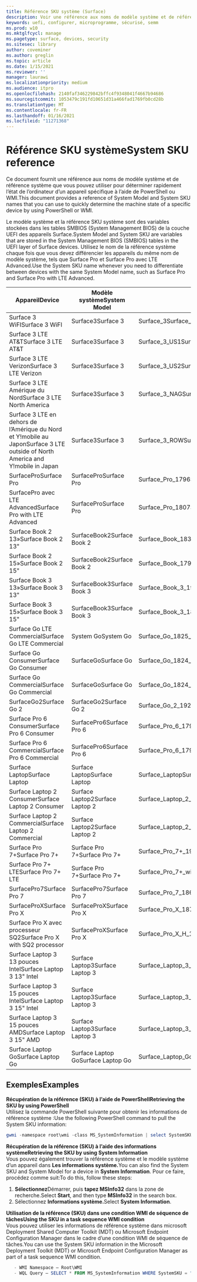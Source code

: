 ```yaml
---
title: Référence SKU système (Surface)
description: Voir une référence aux noms de modèle système et de référence du système.
keywords: uefi, configurer, microprogramme, sécurisé, semm
ms.prod: w10
ms.mktglfcycl: manage
ms.pagetype: surface, devices, security
ms.sitesec: library
author: coveminer
ms.author: greglin
ms.topic: article
ms.date: 1/15/2021
ms.reviewer: ''
manager: laurawi
ms.localizationpriority: medium
ms.audience: itpro
ms.openlocfilehash: 2140faf346229842bffc4f9348041f4667b94686
ms.sourcegitcommit: 1053479c191fd10651d31a466fad1769fb0cd28b
ms.translationtype: MT
ms.contentlocale: fr-FR
ms.lasthandoff: 01/16/2021
ms.locfileid: "11271368"
---
```

# <span data-ttu-id="d6bea-104">Référence SKU système</span><span class="sxs-lookup"><span data-stu-id="d6bea-104">System SKU reference</span></span>

<span data-ttu-id="d6bea-105">Ce document fournit une référence aux noms de modèle système et de référence système que vous pouvez utiliser pour déterminer rapidement l’état de l’ordinateur d’un appareil spécifique à l’aide de PowerShell ou WMI.</span><span class="sxs-lookup"><span data-stu-id="d6bea-105">This document provides a reference of System Model and System SKU names that you can use to quickly determine the machine state of a specific device by using PowerShell or WMI.</span></span>

<span data-ttu-id="d6bea-106">Le modèle système et la référence SKU système sont des variables stockées dans les tables SMBIOS (System Management BIOS) de la couche UEFI des appareils Surface.</span><span class="sxs-lookup"><span data-stu-id="d6bea-106">System Model and System SKU are variables that are stored in the System Management BIOS (SMBIOS) tables in the UEFI layer of Surface devices.</span></span> <span data-ttu-id="d6bea-107">Utilisez le nom de la référence système chaque fois que vous devez différencier les appareils du même nom de modèle système, tels que Surface Pro et Surface Pro avec LTE Advanced.</span><span class="sxs-lookup"><span data-stu-id="d6bea-107">Use the System SKU name whenever you need to differentiate between devices with the same System Model name, such as Surface Pro and Surface Pro with LTE Advanced.</span></span>

| <span data-ttu-id="d6bea-108">Appareil</span><span class="sxs-lookup"><span data-stu-id="d6bea-108">Device</span></span>   | <span data-ttu-id="d6bea-109">Modèle système</span><span class="sxs-lookup"><span data-stu-id="d6bea-109">System Model</span></span> | <span data-ttu-id="d6bea-110">Référence (SKU) système</span><span class="sxs-lookup"><span data-stu-id="d6bea-110">System SKU</span></span>       |
| ---------- | ----------- | -------------- |
| <span data-ttu-id="d6bea-111">Surface 3 WiFI</span><span class="sxs-lookup"><span data-stu-id="d6bea-111">Surface 3 WiFI</span></span>                                               | <span data-ttu-id="d6bea-112">Surface3</span><span class="sxs-lookup"><span data-stu-id="d6bea-112">Surface 3</span></span>        | <span data-ttu-id="d6bea-113">Surface_3</span><span class="sxs-lookup"><span data-stu-id="d6bea-113">Surface_3</span></span>                        |
| <span data-ttu-id="d6bea-114">Surface 3 LTE AT&T</span><span class="sxs-lookup"><span data-stu-id="d6bea-114">Surface 3 LTE AT&T</span></span>                                           | <span data-ttu-id="d6bea-115">Surface3</span><span class="sxs-lookup"><span data-stu-id="d6bea-115">Surface 3</span></span>        | <span data-ttu-id="d6bea-116">Surface_3_US1</span><span class="sxs-lookup"><span data-stu-id="d6bea-116">Surface_3_US1</span></span>                    |
| <span data-ttu-id="d6bea-117">Surface 3 LTE Verizon</span><span class="sxs-lookup"><span data-stu-id="d6bea-117">Surface 3 LTE Verizon</span></span>                                        | <span data-ttu-id="d6bea-118">Surface3</span><span class="sxs-lookup"><span data-stu-id="d6bea-118">Surface 3</span></span>        | <span data-ttu-id="d6bea-119">Surface_3_US2</span><span class="sxs-lookup"><span data-stu-id="d6bea-119">Surface_3_US2</span></span>                    |
| <span data-ttu-id="d6bea-120">Surface 3 LTE Amérique du Nord</span><span class="sxs-lookup"><span data-stu-id="d6bea-120">Surface 3 LTE North America</span></span>                                  | <span data-ttu-id="d6bea-121">Surface3</span><span class="sxs-lookup"><span data-stu-id="d6bea-121">Surface 3</span></span>        | <span data-ttu-id="d6bea-122">Surface_3_NAG</span><span class="sxs-lookup"><span data-stu-id="d6bea-122">Surface_3_NAG</span></span>                    |
| <span data-ttu-id="d6bea-123">Surface 3 LTE en dehors de l’Amérique du Nord et Y!mobile au Japon</span><span class="sxs-lookup"><span data-stu-id="d6bea-123">Surface 3 LTE outside of North America and Y!mobile in Japan</span></span> | <span data-ttu-id="d6bea-124">Surface3</span><span class="sxs-lookup"><span data-stu-id="d6bea-124">Surface 3</span></span>        | <span data-ttu-id="d6bea-125">Surface_3_ROW</span><span class="sxs-lookup"><span data-stu-id="d6bea-125">Surface_3_ROW</span></span>                    |
| <span data-ttu-id="d6bea-126">SurfacePro</span><span class="sxs-lookup"><span data-stu-id="d6bea-126">Surface Pro</span></span>                                                  | <span data-ttu-id="d6bea-127">SurfacePro</span><span class="sxs-lookup"><span data-stu-id="d6bea-127">Surface Pro</span></span>      | <span data-ttu-id="d6bea-128">Surface_Pro_1796</span><span class="sxs-lookup"><span data-stu-id="d6bea-128">Surface_Pro_1796</span></span>                 |
| <span data-ttu-id="d6bea-129">SurfacePro avec LTE Advanced</span><span class="sxs-lookup"><span data-stu-id="d6bea-129">Surface Pro with LTE Advanced</span></span>                                | <span data-ttu-id="d6bea-130">SurfacePro</span><span class="sxs-lookup"><span data-stu-id="d6bea-130">Surface Pro</span></span>      | <span data-ttu-id="d6bea-131">Surface_Pro_1807</span><span class="sxs-lookup"><span data-stu-id="d6bea-131">Surface_Pro_1807</span></span>                 |
| <span data-ttu-id="d6bea-132">Surface Book 2 13»</span><span class="sxs-lookup"><span data-stu-id="d6bea-132">Surface Book 2 13"</span></span>                                        | <span data-ttu-id="d6bea-133">SurfaceBook2</span><span class="sxs-lookup"><span data-stu-id="d6bea-133">Surface Book 2</span></span>   | <span data-ttu-id="d6bea-134">Surface_Book_1832</span><span class="sxs-lookup"><span data-stu-id="d6bea-134">Surface_Book_1832</span></span>                |
| <span data-ttu-id="d6bea-135">Surface Book 2 15»</span><span class="sxs-lookup"><span data-stu-id="d6bea-135">Surface Book 2 15"</span></span>                                        | <span data-ttu-id="d6bea-136">SurfaceBook2</span><span class="sxs-lookup"><span data-stu-id="d6bea-136">Surface Book 2</span></span>   | <span data-ttu-id="d6bea-137">Surface_Book_1793</span><span class="sxs-lookup"><span data-stu-id="d6bea-137">Surface_Book_1793</span></span>                |
| <span data-ttu-id="d6bea-138">Surface Book 3 13»</span><span class="sxs-lookup"><span data-stu-id="d6bea-138">Surface Book 3 13"</span></span>                                        | <span data-ttu-id="d6bea-139">SurfaceBook3</span><span class="sxs-lookup"><span data-stu-id="d6bea-139">Surface Book 3</span></span>   | <span data-ttu-id="d6bea-140">Surface_Book_3_1900</span><span class="sxs-lookup"><span data-stu-id="d6bea-140">Surface_Book_3_1900</span></span>                |
| <span data-ttu-id="d6bea-141">Surface Book 3 15»</span><span class="sxs-lookup"><span data-stu-id="d6bea-141">Surface Book 3 15"</span></span>                                        | <span data-ttu-id="d6bea-142">SurfaceBook3</span><span class="sxs-lookup"><span data-stu-id="d6bea-142">Surface Book 3</span></span>   | <span data-ttu-id="d6bea-143">Surface_Book_3_1899</span><span class="sxs-lookup"><span data-stu-id="d6bea-143">Surface_Book_3_1899</span></span>
| <span data-ttu-id="d6bea-144">Surface Go LTE Commercial</span><span class="sxs-lookup"><span data-stu-id="d6bea-144">Surface Go LTE Commercial</span></span> | <span data-ttu-id="d6bea-145">System Go</span><span class="sxs-lookup"><span data-stu-id="d6bea-145">System Go</span></span> | <span data-ttu-id="d6bea-146">Surface_Go_1825_Commercial</span><span class="sxs-lookup"><span data-stu-id="d6bea-146">Surface_Go_1825_Commercial</span></span> |
| <span data-ttu-id="d6bea-147">Surface Go Consumer</span><span class="sxs-lookup"><span data-stu-id="d6bea-147">Surface Go Consumer</span></span>                                          | <span data-ttu-id="d6bea-148">SurfaceGo</span><span class="sxs-lookup"><span data-stu-id="d6bea-148">Surface Go</span></span>       | <span data-ttu-id="d6bea-149">Surface_Go_1824_Consumer</span><span class="sxs-lookup"><span data-stu-id="d6bea-149">Surface_Go_1824_Consumer</span></span>         |
| <span data-ttu-id="d6bea-150">Surface Go Commercial</span><span class="sxs-lookup"><span data-stu-id="d6bea-150">Surface Go Commercial</span></span>                                        | <span data-ttu-id="d6bea-151">SurfaceGo</span><span class="sxs-lookup"><span data-stu-id="d6bea-151">Surface Go</span></span>       | <span data-ttu-id="d6bea-152">Surface_Go_1824_Commercial</span><span class="sxs-lookup"><span data-stu-id="d6bea-152">Surface_Go_1824_Commercial</span></span>       |
| <span data-ttu-id="d6bea-153">SurfaceGo2</span><span class="sxs-lookup"><span data-stu-id="d6bea-153">Surface Go 2</span></span>                                                 | <span data-ttu-id="d6bea-154">SurfaceGo2</span><span class="sxs-lookup"><span data-stu-id="d6bea-154">Surface Go 2</span></span>     | <span data-ttu-id="d6bea-155">Surface_Go_2_1927</span><span class="sxs-lookup"><span data-stu-id="d6bea-155">Surface_Go_2_1927</span></span>                |
| <span data-ttu-id="d6bea-156">Surface Pro 6 Consumer</span><span class="sxs-lookup"><span data-stu-id="d6bea-156">Surface Pro 6 Consumer</span></span>                                       | <span data-ttu-id="d6bea-157">SurfacePro6</span><span class="sxs-lookup"><span data-stu-id="d6bea-157">Surface Pro 6</span></span>    | <span data-ttu-id="d6bea-158">Surface_Pro_6_1796_Consumer</span><span class="sxs-lookup"><span data-stu-id="d6bea-158">Surface_Pro_6_1796_Consumer</span></span>      |
| <span data-ttu-id="d6bea-159">Surface Pro 6 Commercial</span><span class="sxs-lookup"><span data-stu-id="d6bea-159">Surface Pro 6 Commercial</span></span>                                     | <span data-ttu-id="d6bea-160">SurfacePro6</span><span class="sxs-lookup"><span data-stu-id="d6bea-160">Surface Pro 6</span></span>    | <span data-ttu-id="d6bea-161">Surface_Pro_6_1796_Commercial</span><span class="sxs-lookup"><span data-stu-id="d6bea-161">Surface_Pro_6_1796_Commercial</span></span>    |
| <span data-ttu-id="d6bea-162">Surface Laptop</span><span class="sxs-lookup"><span data-stu-id="d6bea-162">Surface Laptop</span></span>                                               | <span data-ttu-id="d6bea-163">Surface Laptop</span><span class="sxs-lookup"><span data-stu-id="d6bea-163">Surface Laptop</span></span>   | <span data-ttu-id="d6bea-164">Surface_Laptop</span><span class="sxs-lookup"><span data-stu-id="d6bea-164">Surface_Laptop</span></span>                   |
| <span data-ttu-id="d6bea-165">Surface Laptop 2 Consumer</span><span class="sxs-lookup"><span data-stu-id="d6bea-165">Surface Laptop 2 Consumer</span></span>                                    | <span data-ttu-id="d6bea-166">Surface Laptop2</span><span class="sxs-lookup"><span data-stu-id="d6bea-166">Surface Laptop 2</span></span> | <span data-ttu-id="d6bea-167">Surface_Laptop_2_1769_Consumer</span><span class="sxs-lookup"><span data-stu-id="d6bea-167">Surface_Laptop_2_1769_Consumer</span></span>   |
| <span data-ttu-id="d6bea-168">Surface Laptop 2 Commercial</span><span class="sxs-lookup"><span data-stu-id="d6bea-168">Surface Laptop 2 Commercial</span></span>                                  | <span data-ttu-id="d6bea-169">Surface Laptop2</span><span class="sxs-lookup"><span data-stu-id="d6bea-169">Surface Laptop 2</span></span> | <span data-ttu-id="d6bea-170">Surface_Laptop_2_1769_Commercial</span><span class="sxs-lookup"><span data-stu-id="d6bea-170">Surface_Laptop_2_1769_Commercial</span></span> |
| <span data-ttu-id="d6bea-171">Surface Pro 7+</span><span class="sxs-lookup"><span data-stu-id="d6bea-171">Surface Pro 7+</span></span>                                               | <span data-ttu-id="d6bea-172">Surface Pro 7+</span><span class="sxs-lookup"><span data-stu-id="d6bea-172">Surface Pro 7+</span></span> | <span data-ttu-id="d6bea-173">Surface_Pro_7+_1960</span><span class="sxs-lookup"><span data-stu-id="d6bea-173">Surface_Pro_7+_1960</span></span>|
| <span data-ttu-id="d6bea-174">Surface Pro 7+ LTE</span><span class="sxs-lookup"><span data-stu-id="d6bea-174">Surface Pro 7+ LTE</span></span>                                           | <span data-ttu-id="d6bea-175">Surface Pro 7+</span><span class="sxs-lookup"><span data-stu-id="d6bea-175">Surface Pro 7+</span></span> | <span data-ttu-id="d6bea-176">Surface_Pro_7+_with_LTE_Advanced_1961</span><span class="sxs-lookup"><span data-stu-id="d6bea-176">Surface_Pro_7+_with_LTE_Advanced_1961</span></span>|
| <span data-ttu-id="d6bea-177">SurfacePro7</span><span class="sxs-lookup"><span data-stu-id="d6bea-177">Surface Pro 7</span></span>                 | <span data-ttu-id="d6bea-178">SurfacePro7</span><span class="sxs-lookup"><span data-stu-id="d6bea-178">Surface Pro 7</span></span>    | <span data-ttu-id="d6bea-179">Surface_Pro_7_1866</span><span class="sxs-lookup"><span data-stu-id="d6bea-179">Surface_Pro_7_1866</span></span>         |
| <span data-ttu-id="d6bea-180">SurfaceProX</span><span class="sxs-lookup"><span data-stu-id="d6bea-180">Surface Pro X</span></span>                 | <span data-ttu-id="d6bea-181">SurfaceProX</span><span class="sxs-lookup"><span data-stu-id="d6bea-181">Surface Pro X</span></span>    | <span data-ttu-id="d6bea-182">Surface_Pro_X_1876</span><span class="sxs-lookup"><span data-stu-id="d6bea-182">Surface_Pro_X_1876</span></span>         |
| <span data-ttu-id="d6bea-183">Surface Pro X avec processeur SQ2</span><span class="sxs-lookup"><span data-stu-id="d6bea-183">Surface Pro X with SQ2 processor</span></span>                | <span data-ttu-id="d6bea-184">SurfaceProX</span><span class="sxs-lookup"><span data-stu-id="d6bea-184">Surface Pro X</span></span>    | <span data-ttu-id="d6bea-185">Surface_Pro_X_H_1876</span><span class="sxs-lookup"><span data-stu-id="d6bea-185">Surface_Pro_X_H_1876</span></span>        |
| <span data-ttu-id="d6bea-186">Surface Laptop 3 13 pouces Intel</span><span class="sxs-lookup"><span data-stu-id="d6bea-186">Surface Laptop 3 13" Intel</span></span> | <span data-ttu-id="d6bea-187">Surface Laptop3</span><span class="sxs-lookup"><span data-stu-id="d6bea-187">Surface Laptop 3</span></span> | <span data-ttu-id="d6bea-188">Surface_Laptop_3_1867:1868</span><span class="sxs-lookup"><span data-stu-id="d6bea-188">Surface_Laptop_3_1867:1868</span></span> |
| <span data-ttu-id="d6bea-189">Surface Laptop 3 15 pouces Intel</span><span class="sxs-lookup"><span data-stu-id="d6bea-189">Surface Laptop 3 15" Intel</span></span> | <span data-ttu-id="d6bea-190">Surface Laptop3</span><span class="sxs-lookup"><span data-stu-id="d6bea-190">Surface Laptop 3</span></span> | <span data-ttu-id="d6bea-191">Surface_Laptop_3_1872</span><span class="sxs-lookup"><span data-stu-id="d6bea-191">Surface_Laptop_3_1872</span></span>      |
| <span data-ttu-id="d6bea-192">Surface Laptop 3 15 pouces AMD</span><span class="sxs-lookup"><span data-stu-id="d6bea-192">Surface Laptop 3 15" AMD</span></span>   | <span data-ttu-id="d6bea-193">Surface Laptop3</span><span class="sxs-lookup"><span data-stu-id="d6bea-193">Surface Laptop 3</span></span> | <span data-ttu-id="d6bea-194">Surface_Laptop_3_1873</span><span class="sxs-lookup"><span data-stu-id="d6bea-194">Surface_Laptop_3_1873</span></span>      | 
| <span data-ttu-id="d6bea-195">Surface Laptop Go</span><span class="sxs-lookup"><span data-stu-id="d6bea-195">Surface Laptop Go</span></span>  | <span data-ttu-id="d6bea-196">Surface Laptop Go</span><span class="sxs-lookup"><span data-stu-id="d6bea-196">Surface Laptop Go</span></span> | <span data-ttu-id="d6bea-197">Surface_Laptop_Go_1943</span><span class="sxs-lookup"><span data-stu-id="d6bea-197">Surface_Laptop_Go_1943</span></span>      | 

## <span data-ttu-id="d6bea-198">Exemples</span><span class="sxs-lookup"><span data-stu-id="d6bea-198">Examples</span></span> 

**<span data-ttu-id="d6bea-199">Récupération de la référence (SKU) à l’aide de PowerShell</span><span class="sxs-lookup"><span data-stu-id="d6bea-199">Retrieving the SKU by using PowerShell</span></span>**  
<span data-ttu-id="d6bea-200">Utilisez la commande PowerShell suivante pour obtenir les informations de référence système :</span><span class="sxs-lookup"><span data-stu-id="d6bea-200">Use the following PowerShell command to pull the System SKU information:</span></span>

 ``` powershell  
gwmi -namespace root\wmi -class MS_SystemInformation | select SystemSKU 
```

**<span data-ttu-id="d6bea-201">Récupération de la référence (SKU) à l’aide des informations système</span><span class="sxs-lookup"><span data-stu-id="d6bea-201">Retrieving the SKU by using System Information</span></span>**  
<span data-ttu-id="d6bea-202">Vous pouvez également trouver la référence système et le modèle système d’un appareil dans **Les informations système.**</span><span class="sxs-lookup"><span data-stu-id="d6bea-202">You can also find the System SKU and System Model for a device in **System Information**.</span></span> <span data-ttu-id="d6bea-203">Pour ce faire, procédez comme suit:</span><span class="sxs-lookup"><span data-stu-id="d6bea-203">To do this, follow these steps:</span></span>

1. <span data-ttu-id="d6bea-204">**Sélectionnez**Démarrer, puis **tapez MSInfo32** dans la zone de recherche.</span><span class="sxs-lookup"><span data-stu-id="d6bea-204">Select **Start**, and then type **MSInfo32** in the search box.</span></span>  
1. <span data-ttu-id="d6bea-205">Sélectionnez **Informations système.**</span><span class="sxs-lookup"><span data-stu-id="d6bea-205">Select **System Information**.</span></span>

**<span data-ttu-id="d6bea-206">Utilisation de la référence (SKU) dans une condition WMI de séquence de tâches</span><span class="sxs-lookup"><span data-stu-id="d6bea-206">Using the SKU in a task sequence WMI condition</span></span>**  
<span data-ttu-id="d6bea-207">Vous pouvez utiliser les informations de référence système dans microsoft Deployment Shared Computer Toolkit (MDT) ou Microsoft Endpoint Configuration Manager dans le cadre d’une condition WMI de séquence de tâches.</span><span class="sxs-lookup"><span data-stu-id="d6bea-207">You can use the System SKU information in the Microsoft Deployment Toolkit (MDT) or Microsoft Endpoint Configuration Manager as part of a task sequence WMI condition.</span></span>

 ``` powershell  
    - WMI Namespace – Root\WMI
    - WQL Query – SELECT * FROM MS_SystemInformation WHERE SystemSKU = "Surface_Pro_1796"
 ``` 
